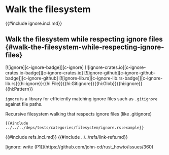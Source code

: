 # Walk the filesystem

{{#include ignore.incl.md}}

## Walk the filesystem while respecting ignore files {#walk-the-filesystem-while-respecting-ignore-files}

[![ignore][c-ignore-badge]][c-ignore] [![ignore-crates.io][c-ignore-crates.io-badge]][c-ignore-crates.io] [![ignore-github][c-ignore-github-badge]][c-ignore-github] [![ignore-lib.rs][c-ignore-lib.rs-badge]][c-ignore-lib.rs]{{hi:ignore}}{{hi:File}}{{hi:Gitignore}}{{hi:Glob}}{{hi:ignore}}{{hi:Pattern}}

`ignore` is a library for efficiently matching ignore files such as `.gitignore` against file paths.

Recursive filesystem walking that respects ignore files (like .gitignore)

```rust,editable
{{#include ../../../deps/tests/categories/filesystem/ignore.rs:example}}
```

{{#include refs.incl.md}}
{{#include ../../refs/link-refs.md}}

<div class="hidden">
[ignore: write (P1)](https://github.com/john-cd/rust_howto/issues/360)

</div>
